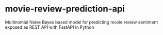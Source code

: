 # movie-review-prediction-api
Multinomial Naive Bayes based model for predicting movie review sentiment exposed as REST API with FastAPI in Python
